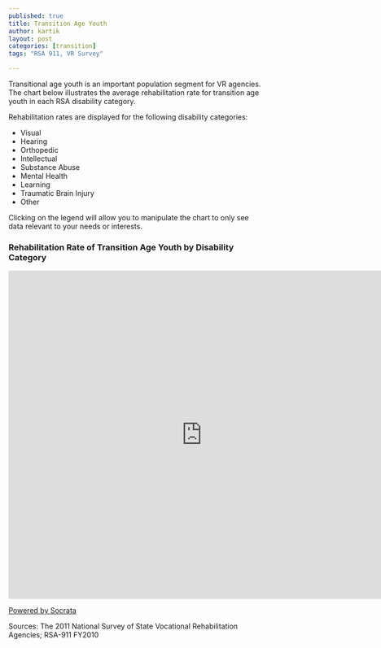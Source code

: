 ```yaml
---
published: true
title: Transition Age Youth
author: kartik
layout: post
categories: [transition]
tags: "RSA 911, VR Survey"

---
```


<p>Transitional age youth is an important population segment for VR agencies. The chart below illustrates the average rehabilitation rate for transition age youth in each RSA disability category.</p>

<p>Rehabilitation rates are displayed for the following disability categories:</p>
<ul>
<li>Visual</li>
<li>Hearing</li>
<li>Orthopedic</li>
<li>Intellectual</li>
<li>Substance Abuse</li>
<li>Mental Health</li>
<li>Learning</li>
<li>Traumatic Brain Injury</li>
<li>Other</li>
</ul>
<p>Clicking on the legend will allow you to manipulate the chart to only see data relevant to your needs or interests.</p>


<h3>Rehabilitation Rate of Transition Age Youth by Disability Category</h3>
<div><iframe width="760px" title="Chart: Rehabilitation Rates for Transition Age Youth by Disability Category" height="646px" src="https://opendata.socrata.com/w/76gq-n39p/y34g-bnf3?cur=JfWpfFt0QB3&from=root" frameborder="0" scrolling="no"><a href="https://opendata.socrata.com/dataset/Chart-Rehabilitation-Rates-for-Transition-Age-Yout/76gq-n39p" title="Chart: Rehabilitation Rates for Transition Age Youth by Disability Category" target="_blank">Chart: Rehabilitation Rates for Transition Age Youth by Disability Category</a></iframe><p><a href="http://www.socrata.com/" target="_blank">Powered by Socrata</a></p></div>
<p>Sources: The 2011 National Survey of State Vocational Rehabilitation Agencies; RSA-911 FY2010</p>
